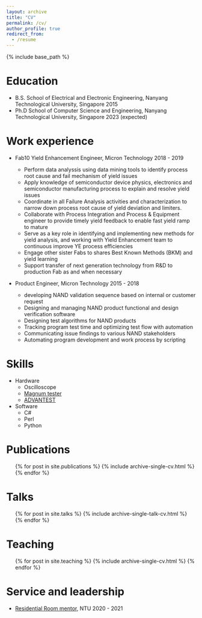 ```yaml
---
layout: archive
title: "CV"
permalink: /cv/
author_profile: true
redirect_from:
  - /resume
---
```


{% include base_path %}

Education
======
* B.S. School of Electrical and Electronic Engineering, Nanyang Technological University, Singapore 2015
* Ph.D School of Computer Science and Engineering, Nanyang Technological University, Singapore 2023 (expected)

Work experience
======
* Fab10 Yield Enhancement Engineer, Micron Technology       2018 - 2019
  * Perform data analyssis using data mining tools to identify process root cause and fail mechanism of yield issues
  * Apply knowledge of semiconductor device physics, electronics and semiconductor manufacturing process to explain and resolve yield issues
  * Coordinate in all Failure Analysis activities and characterization to narrow down process root cause of yield deviation and limiters. 
  * Collaborate with Process Integration and Process & Equipment engineer to provide timely yield feedback to enable fast yield ramp to mature
  * Serve as a key role in identifying and implementing new methods for yield analysis, and working with Yield Enhancement team to continuous improve YE process efficiencies
  * Engage other sister Fabs to shares Best Known Methods (BKM) and yield learning
  * Support transfer of next generation technology from R&D to production Fab as and when necessary 

* Product Engineer, Micron Technology       2015 - 2018
  * developing NAND validation sequence based on internal or customer request
  * Designing and managing NAND product functional and design verification software
  * Designing test algorithms for NAND products
  * Tracking program test time and optimizing test flow with automation
  * Communicating issue findings to various NAND stakeholders
  * Automating program development and work process by scripting
  
Skills
======
* Hardware
  * Oscilloscope
  * [Magnum tester](https://www.teradyne.com/products/magnum-v/)
  * [ADVANTEST](https://www.advantest.com/products/ic-test-systems/v93000)
* Software
  * C#
  * Perl
  * Python

Publications
======
  <ul>{% for post in site.publications %}
    {% include archive-single-cv.html %}
  {% endfor %}</ul>
  
Talks
======
  <ul>{% for post in site.talks %}
    {% include archive-single-talk-cv.html %}
  {% endfor %}</ul>
  
Teaching
======
  <ul>{% for post in site.teaching %}
    {% include archive-single-cv.html %}
  {% endfor %}</ul>
  
Service and leadership
======
* [Residential Room mentor](https://www.ntu.edu.sg/re/aboutus/RM/Pages/default.aspx), NTU     2020 - 2021
